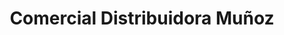 ---
title: "Comercial Distribuidora Muñoz"
url: /villanueva-del-trabuco/comercial-distribuidora-munoz/
shop: Eisenwaren
---